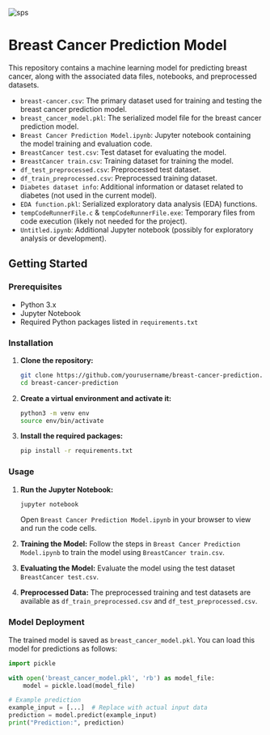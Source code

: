 ![sps](https://github.com/user-attachments/assets/73321386-1616-4780-9daa-a9aa93a2aaf2)

# Breast Cancer Prediction Model

This repository contains a machine learning model for predicting breast cancer, along with the associated data files, notebooks, and preprocessed datasets.

- `breast-cancer.csv`: The primary dataset used for training and testing the breast cancer prediction model.
- `breast_cancer_model.pkl`: The serialized model file for the breast cancer prediction model.
- `Breast Cancer Prediction Model.ipynb`: Jupyter notebook containing the model training and evaluation code.
- `BreastCancer test.csv`: Test dataset for evaluating the model.
- `BreastCancer train.csv`: Training dataset for training the model.
- `df_test_preprocessed.csv`: Preprocessed test dataset.
- `df_train_preprocessed.csv`: Preprocessed training dataset.
- `Diabetes dataset info`: Additional information or dataset related to diabetes (not used in the current model).
- `EDA function.pkl`: Serialized exploratory data analysis (EDA) functions.
- `tempCodeRunnerFile.c` & `tempCodeRunnerFile.exe`: Temporary files from code execution (likely not needed for the project).
- `Untitled.ipynb`: Additional Jupyter notebook (possibly for exploratory analysis or development).

## Getting Started

### Prerequisites

- Python 3.x
- Jupyter Notebook
- Required Python packages listed in `requirements.txt`

### Installation

1. **Clone the repository:**
    ```bash
    git clone https://github.com/yourusername/breast-cancer-prediction.git
    cd breast-cancer-prediction
    ```

2. **Create a virtual environment and activate it:**
    ```bash
    python3 -m venv env
    source env/bin/activate
    ```

3. **Install the required packages:**
    ```bash
    pip install -r requirements.txt
    ```

### Usage

1. **Run the Jupyter Notebook:**
    ```bash
    jupyter notebook
    ```
    Open `Breast Cancer Prediction Model.ipynb` in your browser to view and run the code cells.

2. **Training the Model:**
    Follow the steps in `Breast Cancer Prediction Model.ipynb` to train the model using `BreastCancer train.csv`.

3. **Evaluating the Model:**
    Evaluate the model using the test dataset `BreastCancer test.csv`.

4. **Preprocessed Data:**
    The preprocessed training and test datasets are available as `df_train_preprocessed.csv` and `df_test_preprocessed.csv`.

### Model Deployment

The trained model is saved as `breast_cancer_model.pkl`. You can load this model for predictions as follows:

```python
import pickle

with open('breast_cancer_model.pkl', 'rb') as model_file:
    model = pickle.load(model_file)

# Example prediction
example_input = [...]  # Replace with actual input data
prediction = model.predict(example_input)
print("Prediction:", prediction)
